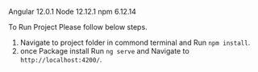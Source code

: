 

Angular 12.0.1
Node 12.12.1
npm 6.12.14


To Run Project Please follow below steps.

1) Navigate to project folder in commond terminal and Run `npm install`.
2) once Package install Run `ng serve` and Navigate to `http://localhost:4200/`. 
